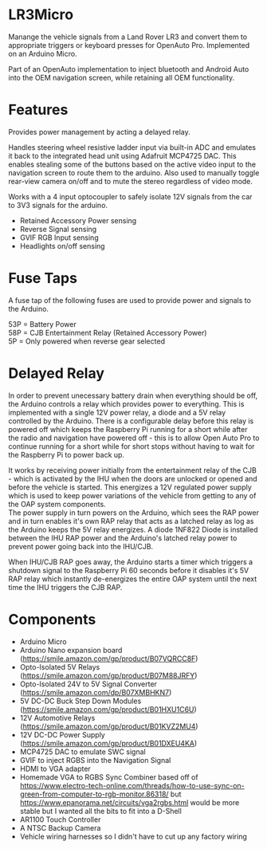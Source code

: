 # LR3Micro
Manange the vehicle signals from a Land Rover LR3 and convert them to appropriate triggers or keyboard presses for OpenAuto Pro.  Implemented on an Arduino Micro.

Part of an OpenAuto implementation to inject bluetooth and Android Auto into the OEM navigation screen, while retaining all OEM functionality.

# Features
Provides power management by acting a delayed relay.

Handles steering wheel resistive ladder input via built-in ADC and emulates it back to the integrated head unit using Adafruit MCP4725 DAC. This enables stealing some of the buttons based on the active video input to the navigation screen to route them to the arduino. Also used to manually toggle rear-view camera on/off and to mute the stereo regardless of video mode. 

Works with a 4 input optocoupler to safely isolate 12V signals from the car to 3V3 signals for the arduino.
* Retained Accessory Power sensing
* Reverse Signal sensing
* GVIF RGB Input sensing
* Headlights on/off sensing

# Fuse Taps
A fuse tap of the following fuses are used to provide power and signals to the Arduino.

53P = Battery Power  
58P = CJB Entertainment Relay (Retained Accessory Power)  
5P  = Only powered when reverse gear selected  

# Delayed Relay
In order to prevent unecessary battery drain when everything should be off, the Arduino controls a relay
which provides power to everything.  This is implemented with a single 12V power relay, a diode and a 5V
relay controlled by the Arduino.  There is a configurable delay before this relay is powered off which
keeps the Raspberry Pi running for a short while after the radio and navigation have powered off - this is
to allow Open Auto Pro to continue running for a short while for short stops without having to wait for the
Raspberry Pi to power back up.

It works by receiving power initially from the entertainment relay of the CJB - which is activated by the IHU
when the doors are unlocked or opened and before the vehicle is started.  This energizes a 12V regulated power
supply which is used to keep power variations of the vehicle from getting to any of the OAP system components.  
The power supply in turn powers on the Arduino, which sees the RAP power and in turn enables it's own RAP relay
that acts as a latched relay as log as the Arduino keeps the 5V relay energizes.  A diode 1NF822 Diode is installed
between the IHU RAP power and the Arduino's latched relay power to prevent power going back into the IHU/CJB.

When IHU/CJB RAP goes away, the Arduino starts a timer which triggers a shutdown signal to the Raspberry Pi 60
seconds before it disables it's 5V RAP relay which instantly de-energizes the entire OAP system until the next
time the IHU triggers the CJB RAP.

# Components
* Arduino Micro
* Arduino Nano expansion board (https://smile.amazon.com/gp/product/B07VQRCC8F)
* Opto-Isolated 5V Relays (https://smile.amazon.com/gp/product/B07M88JRFY)
* Opto-Isolated 24V to 5V Signal Converter (https://smile.amazon.com/dp/B07XMBHKN7)
* 5V DC-DC Buck Step Down Modules (https://smile.amazon.com/gp/product/B01HXU1C6U)
* 12V Automotive Relays (https://smile.amazon.com/gp/product/B01KVZ2MU4)
* 12V DC-DC Power Supply (https://smile.amazon.com/gp/product/B01DXEU4KA)
* MCP4725 DAC to emulate SWC signal
* GVIF to inject RGBS into the Navigation Signal
* HDMI to VGA adapter
* Homemade VGA to RGBS Sync Combiner based off of https://www.electro-tech-online.com/threads/how-to-use-sync-on-green-from-computer-to-rgb-monitor.86318/ but https://www.epanorama.net/circuits/vga2rgbs.html would be more stable but I wanted all the bits to fit into a D-Shell
* AR1100 Touch Controller
* A NTSC Backup Camera
* Vehicle wiring harnesses so I didn't have to cut up any factory wiring
